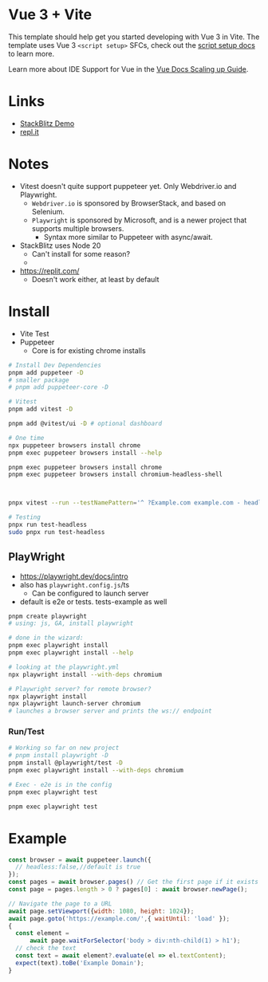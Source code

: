 # Vue 3 + Vite

This template should help get you started developing with Vue 3 in Vite. The template uses Vue 3 `<script setup>` SFCs, check out the [script setup docs](https://v3.vuejs.org/api/sfc-script-setup.html#sfc-script-setup) to learn more.

Learn more about IDE Support for Vue in the [Vue Docs Scaling up Guide](https://vuejs.org/guide/scaling-up/tooling.html#ide-support).

# Links
* [StackBlitz Demo](https://stackblitz.com/~/github.com/codeforwings/vite-puppeteer-template)
* [repl.it](https://replit.com/@jason198/vite-puppeteer-template)
# Notes
* Vitest doesn't quite support puppeteer yet. Only Webdriver.io and Playwright.
  * `Webdriver.io` is sponsored by BrowserStack, and based on Selenium.
  * `Playwright` is sponsored by Microsoft, and is a newer project that supports multiple browsers.
    * Syntax more similar to Puppeteer with async/await.
* StackBlitz uses Node 20
  * Can't install for some reason?
  * 
* https://replit.com/
  * Doesn't work either, at least by default 
# Install
* Vite Test
* Puppeteer
  * Core is for existing chrome installs
```bash
# Install Dev Dependencies
pnpm add puppeteer -D
# smaller package
# pnpm add puppeteer-core -D

# Vitest
pnpm add vitest -D

pnpm add @vitest/ui -D # optional dashboard

# One time
npx puppeteer browsers install chrome
pnpm exec puppeteer browsers install --help

pnpm exec puppeteer browsers install chrome
pnpm exec puppeteer browsers install chromium-headless-shell



pnpx vitest --run --testNamePattern='^ ?Example.com example.com - headless$' tests/example-headless.test.js

# Testing
pnpx run test-headless
sudo pnpx run test-headless
```
## PlayWright
* https://playwright.dev/docs/intro
* also has `playwright.config.js`/ts
  * Can be configured to launch server
* default is e2e or tests. tests-example as well
```bash
pnpm create playwright
# using: js, GA, install playwright

# done in the wizard:
pnpm exec playwright install
pnpm exec playwright install --help

# looking at the playwright.yml
npx playwright install --with-deps chromium
```
```bash
# Playwright server? for remote browser?
npx playwright install
npx playwright launch-server chromium
# launches a browser server and prints the ws:// endpoint
```

### Run/Test
```bash
# Working so far on new project
# pnpm install playwright -D
pnpm install @playwright/test -D
pnpm exec playwright install --with-deps chromium

# Exec - e2e is in the config
pnpm exec playwright test

pnpm exec playwright test

```

# Example
```js
const browser = await puppeteer.launch({
  // headless:false,//default is true
});
const pages = await browser.pages() // Get the first page if it exists
const page = pages.length > 0 ? pages[0] : await browser.newPage();

// Navigate the page to a URL
await page.setViewport({width: 1080, height: 1024});
await page.goto('https://example.com/',{ waitUntil: 'load' });
{
  const element =
      await page.waitForSelector('body > div:nth-child(1) > h1');
  // check the text
  const text = await element?.evaluate(el => el.textContent);
  expect(text).toBe('Example Domain');
}
```
